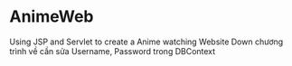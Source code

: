 # AnimeWeb
Using JSP and Servlet to create a Anime watching Website
Down chương trình về cần sửa Username, Password trong DBContext
